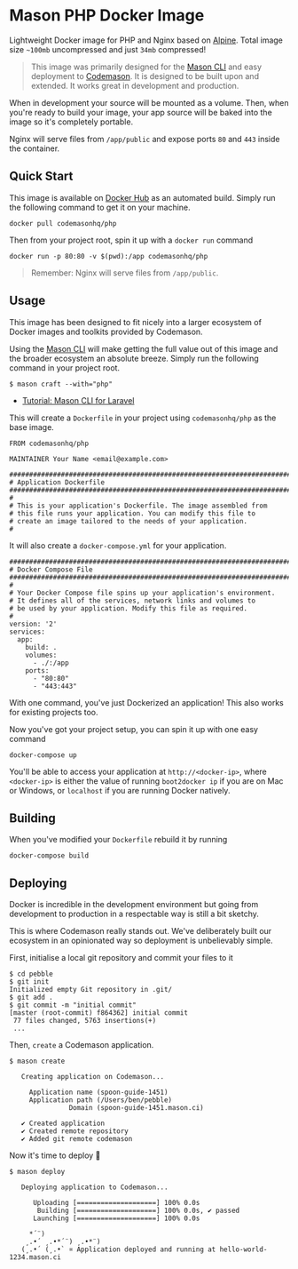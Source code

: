 # Mason PHP Docker Image

Lightweight Docker image for PHP and Nginx based on [Alpine](http://alpinelinux.org/). Total image size `~100mb` uncompressed and just `34mb` compressed!

> This image was primarily designed for the [Mason CLI](https://github.com/codemasonhq/mason-cli) and easy deployment to [Codemason](http://mason.ci). It is designed to be built upon and extended. It works great in development and production.

When in development your source will be mounted as a volume. Then, when you're ready to build your image, your app source will be baked into the image so it's completely portable. 

Nginx will serve files from `/app/public` and expose ports `80` and `443` inside the container.

## Quick Start
This image is available on [Docker Hub](https://hub.docker.com/r/codemasonhq/php) as an automated build. Simply run the following command to get it on your machine. 
```
docker pull codemasonhq/php
```

Then from your project root, spin it up with a `docker run` command
```
docker run -p 80:80 -v $(pwd):/app codemasonhq/php
```

> Remember: Nginx will serve files from `/app/public`.

## Usage 
This image has been designed to fit nicely into a larger ecosystem of Docker images and toolkits provided by Codemason. 

Using the [Mason CLI](http://mason.ci/docs/mason-cli) will make getting the full value out of this image and the broader ecosystem an absolute breeze. Simply run the following command in your project root.
```
$ mason craft --with="php"
```
  - [Tutorial: Mason CLI for Laravel](#)


This will create a `Dockerfile` in your project using `codemasonhq/php` as the base image.
```
FROM codemasonhq/php

MAINTAINER Your Name <email@example.com>

###########################################################################
# Application Dockerfile
###########################################################################
#
# This is your application's Dockerfile. The image assembled from
# this file runs your application. You can modify this file to
# create an image tailored to the needs of your application. 
#
```

It will also create a `docker-compose.yml` for your application.
```
###########################################################################
# Docker Compose File
###########################################################################
#
# Your Docker Compose file spins up your application's environment.
# It defines all of the services, network links and volumes to
# be used by your application. Modify this file as required.
#
version: '2'
services:
  app:
    build: . 
    volumes:
      - ./:/app
    ports:
      - "80:80"
      - "443:443"
```

With one command, you've just Dockerized an application! This also works for existing projects too.

Now you've got your project setup, you can spin it up with one easy command
```
docker-compose up
```

You'll be able to access your application at `http://<docker-ip>`, where `<docker-ip>` is either the value of running `boot2docker ip` if you are on Mac or Windows, or `localhost` if you are running Docker natively.

## Building
When you've modified your `Dockerfile` rebuild it by running 
```
docker-compose build 
```

## Deploying
Docker is incredible in the development environment but going from development to production in a respectable way is still a bit sketchy. 

This is where Codemason really stands out. We've deliberately built our ecosystem in an opinionated way so deployment is unbelievably simple.

First, initialise a local git repository and commit your files to it
```
$ cd pebble
$ git init
Initialized empty Git repository in .git/
$ git add .
$ git commit -m "initial commit"
[master (root-commit) f864362] initial commit
 77 files changed, 5763 insertions(+)
 ...
```

Then, `create` a Codemason application.
```
$ mason create

   Creating application on Codemason...

⁣     Application name (spoon-guide-1451)
⁣     Application path (/Users/ben/pebble)
⁣               Domain (spoon-guide-1451.mason.ci)

   ✔ Created application
   ✔ Created remote repository
   ✔ Added git remote codemason
```

Now it's time to deploy 🚀
```
$ mason deploy

   Deploying application to Codemason...

      Uploading [====================] 100% 0.0s
       Building [====================] 100% 0.0s, ✔ passed
      Launching [====================] 100% 0.0s

     *´¨)
    ¸.•´ ¸.•*´¨) ¸.•*¨)
   (¸.•´ (¸.•` ¤ Application deployed and running at hello-world-1234.mason.ci

```


